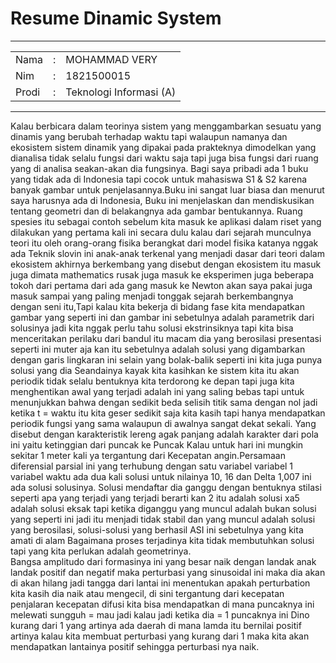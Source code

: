 <h1>Resume Dinamic System</h1>
<table border="0">
<tr>
<td>Nama</td> <td>:</td> <td>MOHAMMAD VERY</td>
</tr>
<tr>
<td>Nim</td> <td>:</td> <td>1821500015</td>
<hr>
</tr>
 <tr>
<td>Prodi</td> <td>:</td> <td>Teknologi Informasi (A)</td>
</tr>
</table>

<hr>  Kalau berbicara dalam teorinya sistem yang menggambarkan sesuatu yang dinamis yang berubah terhadap waktu tapi walaupun namanya dan ekosistem sistem dinamik yang dipakai pada prakteknya dimodelkan yang dianalisa tidak selalu fungsi dari waktu saja tapi juga bisa fungsi dari ruang yang di analisa seakan-akan dia fungsinya. Bagi saya pribadi ada 1 buku yang tidak ada di Indonesia tapi cocok untuk mahasiswa S1 & S2 karena banyak gambar untuk penjelasannya.Buku ini sangat luar biasa dan menurut saya harusnya ada di Indonesia, Buku ini menjelaskan dan mendiskusikan tentang geometri dan di belakangnya ada gambar bentukannya. Ruang spesies itu sebagai contoh sebelum kita masuk ke aplikasi dalam riset yang dilakukan yang pertama kali ini secara dulu kalau dari sejarah munculnya teori itu oleh orang-orang fisika berangkat dari model fisika katanya nggak ada Teknik slovin ini anak-anak terkenal yang menjadi dasar dari teori dalam ekosistem akhirnya berkembang yang disebut dengan ekosistem itu masuk juga dimata mathematics rusak juga masuk ke eksperimen juga beberapa tokoh dari pertama dari ada gang masuk ke Newton akan saya pakai juga masuk sampai yang paling menjadi tonggak sejarah berkembangnya dengan seni itu,Tapi kalau kita bekerja di bidang fase kita mendapatkan gambar yang seperti ini dan gambar ini sebetulnya adalah parametrik dari solusinya jadi kita nggak perlu tahu solusi ekstrinsiknya tapi kita bisa menceritakan perilaku dari bandul itu macam dia yang berosilasi presentasi seperti ini muter aja kan itu sebetulnya adalah solusi yang digambarkan dengan garis lingkaran ini selain yang bolak-balik seperti ini kita juga punya solusi yang dia Seandainya kayak kita kasihkan ke sistem kita itu akan periodik tidak selalu bentuknya kita terdorong ke depan tapi juga kita menghentikan awal yang terjadi adalah ini yang saling bebas tapi untuk menunjukkan bahwa dengan sedikit beda selisih titik sama dengan nol jadi ketika t = waktu itu kita geser sedikit saja kita kasih tapi hanya mendapatkan periodik fungsi yang sama walaupun di awalnya sangat dekat sekali. Yang disebut dengan karakteristik lereng agak panjang adalah karakter dari pola ini yaitu ketinggian dari puncak ke Puncak Kalau untuk hari ini mungkin sekitar 1 meter kali ya tergantung dari Kecepatan angin.Persamaan diferensial parsial ini yang terhubung dengan satu variabel variabel 1 variabel waktu ada dua kali solusi untuk nilainya 10, 16 dan Delta 1,007 ini ada solusi solusinya. Solusi mendaftar dia ganggu dengan bentuknya stilasi seperti apa yang terjadi yang terjadi berarti kan 2 itu adalah solusi xa5 adalah solusi eksak tapi ketika diganggu yang muncul adalah bukan solusi yang seperti ini jadi itu menjadi tidak stabil dan yang muncul adalah solusi yang berosilasi, solusi-solusi yang berhasil ASI ini sebetulnya yang kita amati di alam Bagaimana proses terjadinya kita tidak membutuhkan solusi tapi yang kita perlukan adalah geometrinya.<br>
Bangsa amplitudo dari formasinya ini yang besar naik dengan landak anak landak positif dan negatif maka perturbasi yang sinusoidal ini maka dia akan di akan hilang jadi tangga dari lantai ini menentukan apakah perturbation kita kasih dia naik atau mengecil, di sini tergantung dari kecepatan penjalaran kecepatan difusi kita bisa mendapatkan di mana puncaknya ini melewati sungguh = mau jadi kalau jadi ketika dia = 1 puncaknya ini Dino kurang dari 1 yang artinya ada daerah di mana lamda itu bernilai positif artinya kalau kita membuat perturbasi yang kurang dari 1 maka kita akan mendapatkan lantainya positif sehingga perturbasi nya naik. 

</hr> 
